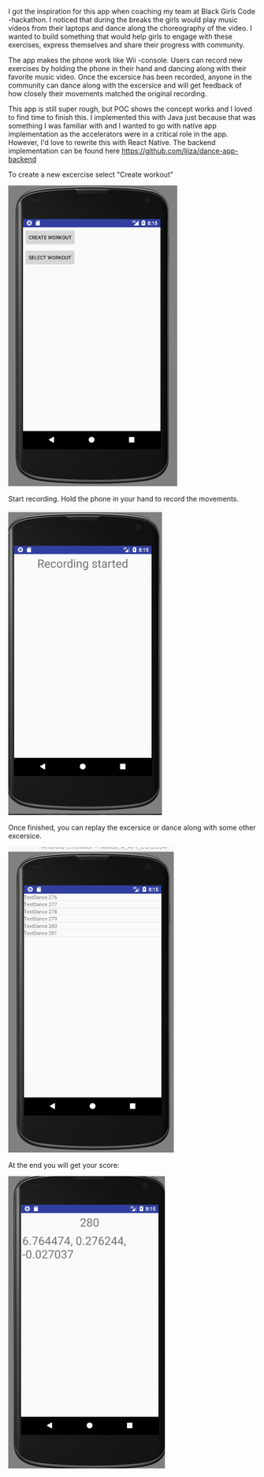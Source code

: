 
I got the inspiration for this app when coaching my team at Black Girls Code -hackathon. 
I noticed that during the breaks the girls would play music videos from their laptops and dance along the choreography of the video.
I wanted to build something that would help girls to engage with these exercises, express themselves and share their progress with community.

The app makes the phone work like Wii -console. Users can record new exercises by holding the phone in their hand and dancing along with their favorite music video.
Once the excersice has been recorded, anyone in the community can dance along with the excersice and will get feedback of how closely their movements matched the original recording. 

This app is still super rough, but POC shows the concept works and I loved to find time to finish this.
I implemented this with Java just because that was something I was familiar with and I wanted to go with native app implementation as the accelerators were in a critical role in the app. However, I'd love to rewrite this with React Native. The backend implementation can be found here https://github.com/liiza/dance-app-backend


To create a new excercise select "Create workout"

![screenshot1](https://github.com/liiza/dance-app/blob/master/app/src/main/java/com/example/liisa/screenshots/Screen%20Shot%202017-11-26%20at%208.15.18%20PM.png "Start")

Start recording. Hold the phone in your hand to record the movements.

![screenshot2](https://github.com/liiza/dance-app/blob/master/app/src/main/java/com/example/liisa/screenshots/Screen%20Shot%202017-11-26%20at%208.16.10%20PM.png "Start recording")

Once finished, you can replay the excersice or dance along with some other excersice.

![screenshot3](https://github.com/liiza/dance-app/blob/master/app/src/main/java/com/example/liisa/screenshots/Screen%20Shot%202017-11-26%20at%208.15.40%20PM.png)

At the end you will get your score:

![screensho4](https://github.com/liiza/dance-app/blob/master/app/src/main/java/com/example/liisa/screenshots/Screen%20Shot%202017-11-26%20at%208.15.57%20PM.png)

